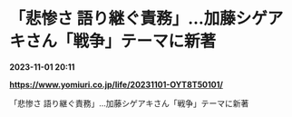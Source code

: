# 「悲惨さ 語り継ぐ責務」…加藤シゲアキさん「戦争」テーマに新著

**2023-11-01 20:11**

**https://www.yomiuri.co.jp/life/20231101-OYT8T50101/**

「悲惨さ 語り継ぐ責務」…加藤シゲアキさん「戦争」テーマに新著